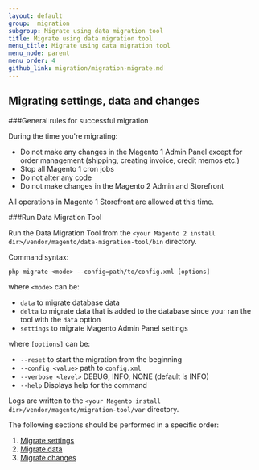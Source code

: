```yaml
---
layout: default
group:  migration
subgroup: Migrate using data migration tool
title: Migrate using data migration tool
menu_title: Migrate using data migration tool
menu_node: parent
menu_order: 4
github_link: migration/migration-migrate.md
---
```


  
<h2 id="migration-command">Migrating settings, data and changes</h2>

###General rules for successful migration

During the time you're migrating:

*	Do not make any changes in the Magento 1 Admin Panel except for order management (shipping, creating invoice, credit memos etc.)
*	Stop all Magento 1 cron jobs
*	Do not alter any code
*	Do not make changes in the Magento 2 Admin and Storefront

All operations in Magento 1 Storefront are allowed at this time.

###Run Data Migration Tool

Run the Data Migration Tool from the `<your Magento 2 install dir>/vendor/magento/data-migration-tool/bin` directory.

Command syntax:

	php migrate <mode> --config=path/to/config.xml [options]

where `<mode>` can be:

*	`data` to migrate database data
*	`delta` to migrate data that is added to the database since your ran the tool with the `data` option
*	`settings` to migrate Magento Admin Panel settings

where `[options]` can be:

*	`--reset` to start the migration from the beginning
*	`--config <value>` path to `config.xml`
*	`--verbose <level>` DEBUG, INFO, NONE (default is INFO)
*	`--help` Displays help for the command

<div class="bs-callout bs-callout-info" id="info">
<span class="glyphicon-class">
  <p>Logs are written to the <code>&lt;your Magento install dir>/vendor/magento/migration-tool/var</code> directory.</p></span>
</div>

The following sections should be performed in a specific order:

1.	<a href="{{ site.gdeurl }}migration/migration-migrate-settings.html">Migrate settings</a>
3.	<a href="{{ site.gdeurl }}migration/migration-migrate-data.html">Migrate data</a>
4.	<a href="{{ site.gdeurl }}migration/migration-migrate-delta.html">Migrate changes</a>

